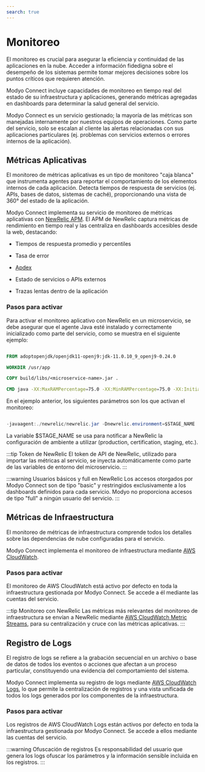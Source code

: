 ```yaml
---
search: true
---
```



# Monitoreo

El monitoreo es crucial para asegurar la eficiencia y continuidad de las aplicaciones en la nube. Acceder a información fidedigna sobre el desempeño de los sistemas permite tomar mejores decisiones sobre los puntos críticos que requieren atención.

Modyo Connect incluye capacidades de monitoreo en tiempo real del estado de su infraestructura y aplicaciones, generando métricas agregadas en dashboards para determinar la salud general del servicio.

Modyo Connect es un servicio gestionado; la mayoría de las métricas son manejadas internamente por nuestros equipos de operaciones. Como parte del servicio, solo se escalan al cliente las alertas relacionadas con sus aplicaciones particulares (ej. problemas con servicios externos o errores internos de la aplicación).

## Métricas Aplicativas

El monitoreo de métricas aplicativas es un tipo de monitoreo "caja blanca" que instrumenta agentes para reportar el comportamiento de los elementos internos de cada aplicación. Detecta tiempos de respuesta de servicios (ej. APIs, bases de datos, sistemas de caché), proporcionando una vista de 360° del estado de la aplicación.

Modyo Connect implementa su servicio de monitoreo de métricas aplicativas con [NewRelic APM](https://www.newrelic.com). El APM de NewRelic captura métricas de rendimiento en tiempo real y las centraliza en dashboards accesibles desde la web, destacando:

- Tiempos de respuesta promedio y percentiles

- Tasa de error

- [Apdex](https://en.wikipedia.org/wiki/Apdex)

- Estado de servicios o APIs externos

- Trazas lentas dentro de la aplicación


### Pasos para activar

Para activar el monitoreo aplicativo con NewRelic en un microservicio, se debe asegurar que el agente Java esté instalado y correctamente inicializado como parte del servicio, como se muestra en el siguiente ejemplo:


``` Dockerfile

FROM adoptopenjdk/openjdk11-openj9:jdk-11.0.10_9_openj9-0.24.0

WORKDIR /usr/app

COPY build/libs/<microservice-name>.jar .

CMD java -XX:MaxRAMPercentage=75.0 -XX:MinRAMPercentage=75.0 -XX:InitialRAMPercentage=75.0 -jar -Dhttps.protocols=TLSv1.2 -javaagent:./newrelic/newrelic.jar -Dnewrelic.environment=$STAGE_NAME <microservice-name>.jar

```

En el ejemplo anterior, los siguientes parámetros son los que activan el monitoreo:


``` Java

-javaagent:./newrelic/newrelic.jar -Dnewrelic.environment=$STAGE_NAME 

```


La variable $STAGE_NAME se usa para notificar a NewRelic la configuración de ambiente a utilizar (production, certification, staging, etc.).



:::tip Token de NewRelic
El token de API de NewRelic, utilizado para importar las métricas al servicio, se inyecta automáticamente como parte de las variables de entorno del microservicio.
:::


:::warning Usuarios básicos y full en NewRelic
Los accesos otorgados por Modyo Connect son de tipo "basic" y restringidos exclusivamente a los dashboards definidos para cada servicio. Modyo no proporciona accesos de tipo "full" a ningún usuario del servicio.
:::


## Métricas de Infraestructura

El monitoreo de métricas de infraestructura comprende todos los detalles sobre las dependencias de nube configuradas para el servicio.


Modyo Connect implementa el monitoreo de infraestructura mediante [AWS CloudWatch](https://aws.amazon.com/cloudwatch).


### Pasos para activar

El monitoreo de AWS CloudWatch está activo por defecto en toda la infraestructura gestionada por Modyo Connect. Se accede a él mediante las cuentas del servicio.


:::tip Monitoreo con NewRelic
Las métricas más relevantes del monitoreo de infraestructura se envían a NewRelic mediante [AWS CloudWatch Metric Streams](https://docs.aws.amazon.com/AmazonCloudWatch/latest/monitoring/CloudWatch-Metric-Streams.html), para su centralización y cruce con las métricas aplicativas.
:::


## Registro de Logs

El registro de logs se refiere a la grabación secuencial en un archivo o base de datos de todos los eventos o acciones que afectan a un proceso particular, constituyendo una evidencia del comportamiento del sistema.


Modyo Connect implementa su registro de logs mediante [AWS CloudWatch Logs](https://docs.aws.amazon.com/AmazonCloudWatch/latest/logs/WhatIsCloudWatchLogs.html), lo que permite la centralización de registros y una vista unificada de todos los logs generados por los componentes de la infraestructura.


### Pasos para activar

Los registros de AWS CloudWatch Logs están activos por defecto en toda la infraestructura gestionada por Modyo Connect. Se accede a ellos mediante las cuentas del servicio.


:::warning Ofuscación de registros
Es responsabilidad del usuario que genera los logs ofuscar los parámetros y la información sensible incluida en los registros.
:::

